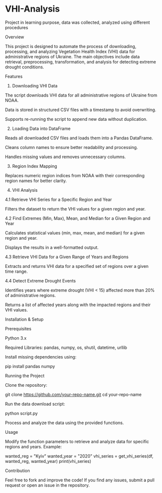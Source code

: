 # VHI-Analysis
Project in learning purpose, data was collected, analyzed using different procedures

Overview

This project is designed to automate the process of downloading, processing, and analyzing Vegetation Health Index (VHI) data for administrative regions of Ukraine. The main objectives include data retrieval, preprocessing, transformation, and analysis for detecting extreme drought conditions.

Features

1. Downloading VHI Data

The script downloads VHI data for all administrative regions of Ukraine from NOAA.

Data is stored in structured CSV files with a timestamp to avoid overwriting.

Supports re-running the script to append new data without duplication.

2. Loading Data into DataFrame

Reads all downloaded CSV files and loads them into a Pandas DataFrame.

Cleans column names to ensure better readability and processing.

Handles missing values and removes unnecessary columns.

3. Region Index Mapping

Replaces numeric region indices from NOAA with their corresponding region names for better clarity.

4. VHI Analysis

4.1 Retrieve VHI Series for a Specific Region and Year

Filters the dataset to return the VHI values for a given region and year.

4.2 Find Extremes (Min, Max), Mean, and Median for a Given Region and Year

Calculates statistical values (min, max, mean, and median) for a given region and year.

Displays the results in a well-formatted output.

4.3 Retrieve VHI Data for a Given Range of Years and Regions

Extracts and returns VHI data for a specified set of regions over a given time range.

4.4 Detect Extreme Drought Events

Identifies years where extreme drought (VHI < 15) affected more than 20% of administrative regions.

Returns a list of affected years along with the impacted regions and their VHI values.


Installation & Setup

Prerequisites

Python 3.x

Required Libraries: pandas, numpy, os, shutil, datetime, urllib

Install missing dependencies using:

pip install pandas numpy

Running the Project

Clone the repository:

git clone https://github.com/your-repo-name.git
cd your-repo-name

Run the data download script:

python script.py

Process and analyze the data using the provided functions.

Usage

Modify the function parameters to retrieve and analyze data for specific regions and years.
Example:

wanted_reg = "Kyiv"
wanted_year = "2020"
vhi_series = get_vhi_series(df, wanted_reg, wanted_year)
print(vhi_series)

Contribution

Feel free to fork and improve the code! If you find any issues, submit a pull request or open an issue in the repository.
